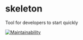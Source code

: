 # skeleton
Tool for developers to start quickly

[![Maintainability](https://api.codeclimate.com/v1/badges/be26177fc9d769f9e8b4/maintainability)](https://codeclimate.com/github/antonmarin/skeleton/maintainability)
